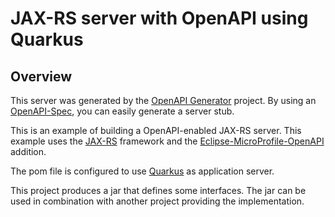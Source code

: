 # JAX-RS server with OpenAPI using Quarkus

## Overview
This server was generated by the [OpenAPI Generator](https://openapi-generator.tech) project. By using an
[OpenAPI-Spec](https://openapis.org), you can easily generate a server stub.

This is an example of building a OpenAPI-enabled JAX-RS server.
This example uses the [JAX-RS](https://jax-rs-spec.java.net/) framework and
the [Eclipse-MicroProfile-OpenAPI](https://github.com/eclipse/microprofile-open-api) addition.

The pom file is configured to use [Quarkus](https://quarkus.io/) as application server.

This project produces a jar that defines some interfaces.
The jar can be used in combination with another project providing the implementation.

